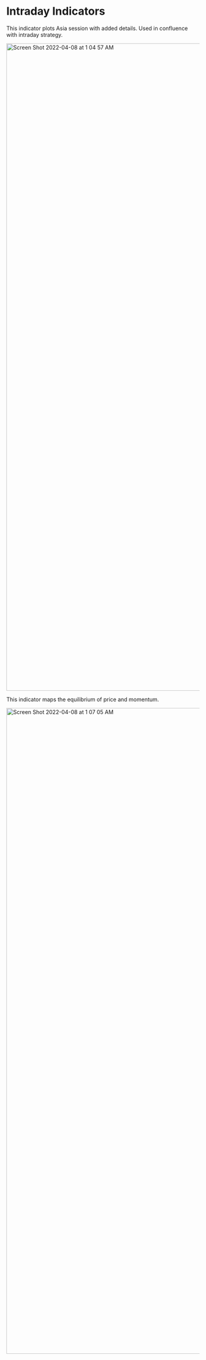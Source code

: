 # Intraday Indicators


This indicator plots Asia session with added details. Used in confluence with intraday strategy.

<img width="1690" alt="Screen Shot 2022-04-08 at 1 04 57 AM" src="https://user-images.githubusercontent.com/34455287/162374618-8ac3a95d-c136-4b6b-b562-273fa1ad3f4d.png">

This indicator maps the equilibrium of price and momentum.

<img width="1686" alt="Screen Shot 2022-04-08 at 1 07 05 AM" src="https://user-images.githubusercontent.com/34455287/162374868-7809fc48-fb65-41d1-9e46-d80e4fee69b3.png">
